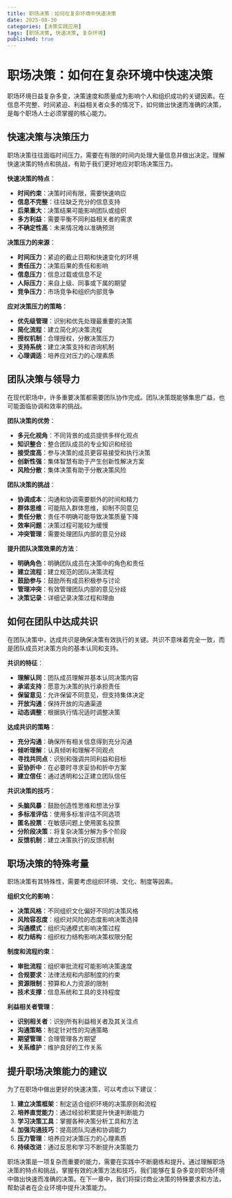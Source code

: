 ```yaml
---
title: 职场决策：如何在复杂环境中快速决策
date: 2025-08-30
categories: [决策实践应用]
tags: [职场决策, 快速决策, 复杂环境]
published: true
---
```


# 职场决策：如何在复杂环境中快速决策

职场环境日益复杂多变，决策速度和质量成为影响个人和组织成功的关键因素。在信息不完整、时间紧迫、利益相关者众多的情况下，如何做出快速而准确的决策，是每个职场人士必须掌握的核心能力。

## 快速决策与决策压力

职场决策往往面临时间压力，需要在有限的时间内处理大量信息并做出决定。理解快速决策的特点和挑战，有助于我们更好地应对职场决策压力。

**快速决策的特点**：
- **时间约束**：决策时间有限，需要快速响应
- **信息不完整**：往往缺乏充分的信息支持
- **后果重大**：决策结果可能影响团队或组织
- **多方利益**：需要平衡不同利益相关者的需求
- **不确定性高**：未来情况难以准确预测

**决策压力的来源**：
- **时间压力**：紧迫的截止日期和快速变化的环境
- **责任压力**：决策后果的责任和影响
- **信息压力**：信息过载或信息不足
- **人际压力**：来自上级、同事或下属的期望
- **竞争压力**：市场竞争和组织内部竞争

**应对决策压力的策略**：
- **优先级管理**：识别和优先处理最重要的决策
- **简化流程**：建立简化的决策流程
- **授权机制**：合理授权，分散决策压力
- **支持系统**：建立决策支持和咨询机制
- **心理调适**：培养应对压力的心理素质

## 团队决策与领导力

在现代职场中，许多重要决策都需要团队协作完成。团队决策既能够集思广益，也可能面临协调和效率的挑战。

**团队决策的优势**：
- **多元化视角**：不同背景的成员提供多样化观点
- **知识整合**：整合团队成员的专业知识和经验
- **接受度高**：参与决策的成员更容易接受和执行决策
- **创新性强**：集体智慧有助于产生创新性解决方案
- **风险分散**：集体决策有助于分散决策风险

**团队决策的挑战**：
- **协调成本**：沟通和协调需要额外的时间和精力
- **群体思维**：可能陷入群体思维，抑制不同意见
- **责任分散**：责任不明确可能导致决策质量下降
- **效率问题**：决策过程可能较为缓慢
- **冲突管理**：需要处理团队内部的意见分歧

**提升团队决策效果的方法**：
- **明确角色**：明确团队成员在决策中的角色和责任
- **建立流程**：建立规范的团队决策流程
- **鼓励参与**：鼓励所有成员积极参与讨论
- **管理冲突**：有效管理团队内部的意见分歧
- **决策记录**：详细记录决策过程和理由

## 如何在团队中达成共识

在团队决策中，达成共识是确保决策有效执行的关键。共识不意味着完全一致，而是团队成员对决策方向的基本认同和支持。

**共识的特征**：
- **理解认同**：团队成员理解并基本认同决策内容
- **承诺支持**：愿意为决策的执行承担责任
- **保留意见**：允许保留不同意见，但支持集体决定
- **开放沟通**：保持开放的沟通渠道
- **动态调整**：根据执行情况适时调整决策

**达成共识的策略**：
- **充分沟通**：确保所有相关信息得到充分沟通
- **倾听理解**：认真倾听和理解不同观点
- **寻找共同点**：识别和强调共同利益和目标
- **妥协折中**：在必要时寻求妥协和折中方案
- **建立信任**：通过透明和公正建立团队信任

**共识决策的技巧**：
- **头脑风暴**：鼓励创造性思维和想法分享
- **多标准评估**：使用多标准评估不同选项
- **匿名投票**：在敏感问题上使用匿名投票
- **分阶段决策**：将复杂决策分解为多个阶段
- **反馈机制**：建立决策执行的反馈机制

## 职场决策的特殊考量

职场决策有其特殊性，需要考虑组织环境、文化、制度等因素。

**组织文化的影响**：
- **决策风格**：不同组织文化偏好不同的决策风格
- **风险容忍度**：组织对风险的态度影响决策选择
- **沟通模式**：组织沟通模式影响决策过程
- **权力结构**：组织权力结构影响决策权限分配

**制度和流程约束**：
- **审批流程**：组织审批流程可能影响决策速度
- **合规要求**：法律法规和内部制度的约束
- **资源限制**：预算和人力资源的限制
- **技术支撑**：信息系统和工具的支持程度

**利益相关者管理**：
- **识别相关者**：识别所有利益相关者及其关注点
- **沟通策略**：制定针对性的沟通策略
- **期望管理**：合理管理各方期望
- **关系维护**：维护良好的工作关系

## 提升职场决策能力的建议

为了在职场中做出更好的快速决策，可以考虑以下建议：

1. **建立决策框架**：制定适合组织环境的决策原则和流程
2. **培养直觉能力**：通过经验积累提升快速判断能力
3. **学习决策工具**：掌握各种决策分析工具和方法
4. **加强沟通技巧**：提高团队沟通和协调能力
5. **压力管理**：培养应对决策压力的心理素质
6. **持续改进**：通过反思和学习不断提升决策能力

职场决策是一项复杂而重要的能力，需要在实践中不断磨练和提升。通过理解职场决策的特点和挑战，掌握有效的决策方法和技巧，我们能够在复杂多变的职场环境中做出快速而准确的决策。在下一章中，我们将探讨商业决策的特殊要求和方法，帮助读者在企业环境中提升决策能力。